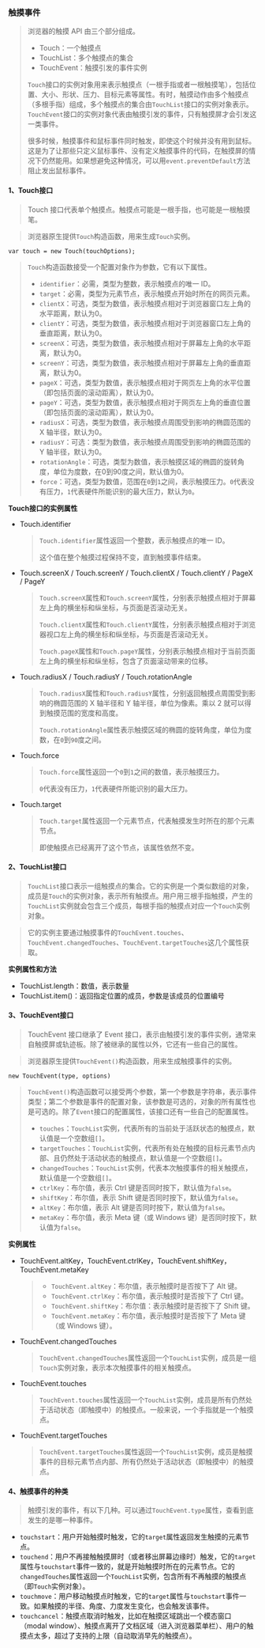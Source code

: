 ### 触摸事件

> 浏览器的触摸 API 由三个部分组成。
>
> - Touch：一个触摸点
> - TouchList：多个触摸点的集合
> - TouchEvent：触摸引发的事件实例
>
> `Touch`接口的实例对象用来表示触摸点（一根手指或者一根触摸笔），包括位置、大小、形状、压力、目标元素等属性。有时，触摸动作由多个触摸点（多根手指）组成，多个触摸点的集合由`TouchList`接口的实例对象表示。`TouchEvent`接口的实例对象代表由触摸引发的事件，只有触摸屏才会引发这一类事件。
>
> 很多时候，触摸事件和鼠标事件同时触发，即使这个时候并没有用到鼠标。这是为了让那些只定义鼠标事件、没有定义触摸事件的代码，在触摸屏的情况下仍然能用。如果想避免这种情况，可以用`event.preventDefault`方法阻止发出鼠标事件。

#### 1、Touch接口

> Touch 接口代表单个触摸点。触摸点可能是一根手指，也可能是一根触摸笔。

> 浏览器原生提供`Touch`构造函数，用来生成`Touch`实例。

```
var touch = new Touch(touchOptions);
```

> `Touch`构造函数接受一个配置对象作为参数，它有以下属性。
>
> - `identifier`：必需，类型为整数，表示触摸点的唯一 ID。
> - `target`：必需，类型为元素节点，表示触摸点开始时所在的网页元素。
> - `clientX`：可选，类型为数值，表示触摸点相对于浏览器窗口左上角的水平距离，默认为0。
> - `clientY`：可选，类型为数值，表示触摸点相对于浏览器窗口左上角的垂直距离，默认为0。
> - `screenX`：可选，类型为数值，表示触摸点相对于屏幕左上角的水平距离，默认为0。
> - `screenY`：可选，类型为数值，表示触摸点相对于屏幕左上角的垂直距离，默认为0。
> - `pageX`：可选，类型为数值，表示触摸点相对于网页左上角的水平位置（即包括页面的滚动距离），默认为0。
> - `pageY`：可选，类型为数值，表示触摸点相对于网页左上角的垂直位置（即包括页面的滚动距离），默认为0。
> - `radiusX`：可选，类型为数值，表示触摸点周围受到影响的椭圆范围的 X 轴半径，默认为0。
> - `radiusY`：可选：类型为数值，表示触摸点周围受到影响的椭圆范围的 Y 轴半径，默认为0。
> - `rotationAngle`：可选，类型为数值，表示触摸区域的椭圆的旋转角度，单位为度数，在0到90度之间，默认值为0。
> - `force`：可选，类型为数值，范围在`0`到`1`之间，表示触摸压力。`0`代表没有压力，`1`代表硬件所能识别的最大压力，默认为`0`。

**Touch接口的实例属性**

- Touch.identifier

  > `Touch.identifier`属性返回一个整数，表示触摸点的唯一 ID。
  >
  > 这个值在整个触摸过程保持不变，直到触摸事件结束。

- Touch.screenX / Touch.screenY / Touch.clientX / Touch.clientY / PageX / PageY

  > `Touch.screenX`属性和`Touch.screenY`属性，分别表示触摸点相对于屏幕左上角的横坐标和纵坐标，与页面是否滚动无关。
  >
  > `Touch.clientX`属性和`Touch.clientY`属性，分别表示触摸点相对于浏览器视口左上角的横坐标和纵坐标，与页面是否滚动无关。
  >
  > `Touch.pageX`属性和`Touch.pageY`属性，分别表示触摸点相对于当前页面左上角的横坐标和纵坐标，包含了页面滚动带来的位移。

- Touch.radiusX / Touch.radiusY / Touch.rotationAngle

  > `Touch.radiusX`属性和`Touch.radiusY`属性，分别返回触摸点周围受到影响的椭圆范围的 X 轴半径和 Y 轴半径，单位为像素。乘以 2 就可以得到触摸范围的宽度和高度。
  >
  > `Touch.rotationAngle`属性表示触摸区域的椭圆的旋转角度，单位为度数，在`0`到`90`度之间。

- Touch.force

  > `Touch.force`属性返回一个`0`到`1`之间的数值，表示触摸压力。
  >
  > `0`代表没有压力，`1`代表硬件所能识别的最大压力。

- Touch.target

  > `Touch.target`属性返回一个元素节点，代表触摸发生时所在的那个元素节点。
  >
  > 即使触摸点已经离开了这个节点，该属性依然不变。

#### 2、TouchList接口

> `TouchList`接口表示一组触摸点的集合。它的实例是一个类似数组的对象，成员是`Touch`的实例对象，表示所有触摸点。用户用三根手指触摸，产生的`TouchList`实例就会包含三个成员，每根手指的触摸点对应一个`Touch`实例对象。

> 它的实例主要通过触摸事件的`TouchEvent.touches`、`TouchEvent.changedTouches`、`TouchEvent.targetTouches`这几个属性获取。

**实例属性和方法**

- TouchList.length：数值，表示数量
- TouchList.item()：返回指定位置的成员，参数是该成员的位置编号

#### 3、TouchEvent接口

> TouchEvent 接口继承了 Event 接口，表示由触摸引发的事件实例，通常来自触摸屏或轨迹板。除了被继承的属性以外，它还有一些自己的属性。

> 浏览器原生提供`TouchEvent()`构造函数，用来生成触摸事件的实例。

```
new TouchEvent(type, options)
```

> `TouchEvent()`构造函数可以接受两个参数，第一个参数是字符串，表示事件类型；第二个参数是事件的配置对象，该参数是可选的，对象的所有属性也是可选的。除了`Event`接口的配置属性，该接口还有一些自己的配置属性。
>
> - `touches`：`TouchList`实例，代表所有的当前处于活跃状态的触摸点，默认值是一个空数组`[]`。
> - `targetTouches`：`TouchList`实例，代表所有处在触摸的目标元素节点内部、且仍然处于活动状态的触摸点，默认值是一个空数组`[]`。
> - `changedTouches`：`TouchList`实例，代表本次触摸事件的相关触摸点，默认值是一个空数组`[]`。
> - `ctrlKey`：布尔值，表示 Ctrl 键是否同时按下，默认值为`false`。
> - `shiftKey`：布尔值，表示 Shift 键是否同时按下，默认值为`false`。
> - `altKey`：布尔值，表示 Alt 键是否同时按下，默认值为`false`。
> - `metaKey`：布尔值，表示 Meta 键（或 Windows 键）是否同时按下，默认值为`false`。

**实例属性**

- TouchEvent.altKey，TouchEvent.ctrlKey，TouchEvent.shiftKey，TouchEvent.metaKey

  > - `TouchEvent.altKey`：布尔值，表示触摸时是否按下了 Alt 键。
  > - `TouchEvent.ctrlKey`：布尔值，表示触摸时是否按下了 Ctrl 键。
  > - `TouchEvent.shiftKey`：布尔值：表示触摸时是否按下了 Shift 键。
  > - `TouchEvent.metaKey`：布尔值，表示触摸时是否按下了 Meta 键（或 Windows 键）。

- TouchEvent.changedTouches

  > `TouchEvent.changedTouches`属性返回一个`TouchList`实例，成员是一组`Touch`实例对象，表示本次触摸事件的相关触摸点。

- TouchEvent.touches

  > `TouchEvent.touches`属性返回一个`TouchList`实例，成员是所有仍然处于活动状态（即触摸中）的触摸点。一般来说，一个手指就是一个触摸点。

- TouchEvent.targetTouches

  > `TouchEvent.targetTouches`属性返回一个`TouchList`实例，成员是触摸事件的目标元素节点内部、所有仍然处于活动状态（即触摸中）的触摸点。

#### 4、触摸事件的种类

> 触摸引发的事件，有以下几种。可以通过`TouchEvent.type`属性，查看到底发生的是哪一种事件。

- `touchstart`：用户开始触摸时触发，它的`target`属性返回发生触摸的元素节点。
- `touchend`：用户不再接触触摸屏时（或者移出屏幕边缘时）触发，它的`target`属性与`touchstart`事件一致的，就是开始触摸时所在的元素节点。它的`changedTouches`属性返回一个`TouchList`实例，包含所有不再触摸的触摸点（即`Touch`实例对象）。
- `touchmove`：用户移动触摸点时触发，它的`target`属性与`touchstart`事件一致。如果触摸的半径、角度、力度发生变化，也会触发该事件。
- `touchcancel`：触摸点取消时触发，比如在触摸区域跳出一个模态窗口（modal window）、触摸点离开了文档区域（进入浏览器菜单栏）、用户的触摸点太多，超过了支持的上限（自动取消早先的触摸点）。